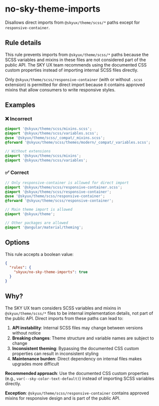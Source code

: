 # no-sky-theme-imports

Disallows direct imports from `@skyux/theme/scss/*` paths except for `responsive-container`.

## Rule details

This rule prevents imports from `@skyux/theme/scss/*` paths because the SCSS variables and mixins in these files are not considered part of the public API. The SKY UX team recommends using the documented CSS custom properties instead of importing internal SCSS files directly.

Only `@skyux/theme/scss/responsive-container` (with or without `.scss` extension) is permitted for direct import because it contains approved mixins that allow consumers to write responsive styles.

## Examples

### ❌ Incorrect

```scss
@import '@skyux/theme/scss/mixins.scss';
@import '@skyux/theme/scss/variables.scss';
@use '@skyux/theme/scss/_compat/_mixins.scss';
@forward '@skyux/theme/scss/themes/modern/_compat/_variables.scss';

// Without extensions
@import '@skyux/theme/scss/mixins';
@import '@skyux/theme/scss/variables';
```

### ✅ Correct

```scss
// Only responsive-container is allowed for direct import
@import '@skyux/theme/scss/responsive-container.scss';
@import '@skyux/theme/scss/responsive-container';
@use '@skyux/theme/scss/responsive-container';
@forward '@skyux/theme/scss/responsive-container';

// Main theme import is allowed
@import '@skyux/theme';

// Other packages are allowed
@import '@angular/material/theming';
```

## Options

This rule accepts a boolean value:

```json
{
  "rules": {
    "skyux/no-sky-theme-imports": true
  }
}
```

## Why?

The SKY UX team considers SCSS variables and mixins in `@skyux/theme/scss/*` files to be internal implementation details, not part of the public API. Direct imports from these paths can lead to:

1. **API instability**: Internal SCSS files may change between versions without notice
2. **Breaking changes**: Theme structure and variable names are subject to change
3. **Inconsistent theming**: Bypassing the documented CSS custom properties can result in inconsistent styling
4. **Maintenance burden**: Direct dependency on internal files makes upgrades more difficult

**Recommended approach**: Use the documented CSS custom properties (e.g., `var(--sky-color-text-default)`) instead of importing SCSS variables directly.

**Exception**: `@skyux/theme/scss/responsive-container` contains approved mixins for responsive design and is part of the public API.
